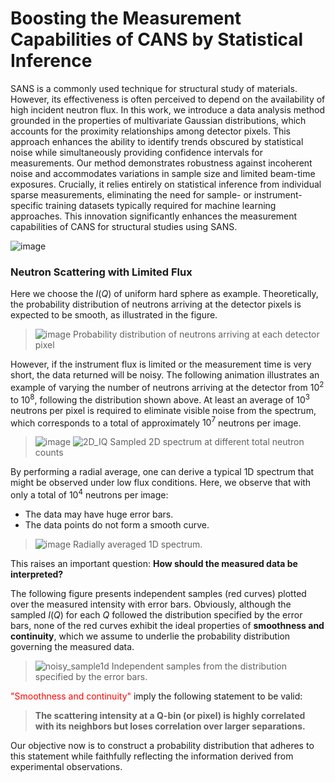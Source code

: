 # Boosting the Measurement Capabilities of CANS by Statistical Inference

SANS is a commonly used technique for structural study of materials. However, its effectiveness is often perceived to depend on the availability of high incident neutron flux. In this work, we introduce a data analysis method grounded in the properties of multivariate Gaussian distributions, which accounts for the proximity relationships among detector pixels. This approach enhances the ability to identify trends obscured by statistical noise while simultaneously providing confidence intervals for measurements.
Our method demonstrates robustness against incoherent noise and accommodates variations in sample size and limited beam-time exposures. Crucially, it relies entirely on statistical inference from individual sparse measurements, eliminating the need for sample- or instrument-specific training datasets typically required for machine learning approaches. This innovation significantly enhances the measurement capabilities of CANS for structural studies using SANS.

![image](https://hackmd.io/_uploads/B16Tefd_1l.png)

### Neutron Scattering with Limited Flux
Here we choose the $I(Q)$ of uniform hard sphere as example.
Theoretically, the probability distribution of neutrons arriving at the detector pixels is expected to be smooth, as illustrated in the figure.
> ![image](https://hackmd.io/_uploads/HkfpH2ZD1x.png)
> Probability distribution of neutrons arriving at each detector pixel

However, if the instrument flux is limited or the measurement time is very short, the data returned will be noisy. The following animation illustrates an example of varying the number of neutrons arriving at the detector from $10^2$ to $10^8$, following the distribution shown above. At least an average of $10^3$ neutrons per pixel is required to eliminate visible noise from the spectrum, which corresponds to a total of approximately $10^7$ neutrons per image.
> ![image](https://hackmd.io/_uploads/S1fC-4NOJx.png)
> ![2D_IQ](https://hackmd.io/_uploads/rkniv3Zw1x.gif)
> Sampled 2D spectrum at different total neutron counts


By performing a radial average, one can derive a typical 1D spectrum that might be observed under low flux conditions. Here, we observe that with only a total of $10^4$ neutrons per image:
* The data may have huge error bars.
* The data points do not form a smooth curve.
> ![image](https://hackmd.io/_uploads/Skb6SIgPyl.png)
> Radially averaged 1D spectrum.

This raises an important question: **How should the measured data be interpreted?**

The following figure presents independent samples (red curves) plotted over the measured intensity with error bars. Obviously, although the sampled $I(Q)$ for each $Q$ followed the distribution specified by the error bars, none of the red curves exhibit the ideal properties of **smoothness and continuity**, which we assume to underlie the probability distribution governing the measured data.
<!-- ![image](https://hackmd.io/_uploads/S1KUrjxPye.png) -->
> ![noisy_sample1d](https://hackmd.io/_uploads/Sya753Wvyl.gif)
> Independent samples from the distribution specified by the error bars.

<span style="color:red">"Smoothness and continuity"</span> imply the following statement to be valid: 
> **The scattering intensity at a Q-bin (or pixel) is highly correlated with its neighbors but loses correlation over larger separations.**

Our objective now is to construct a probability distribution that adheres to this statement while faithfully reflecting the information derived from experimental observations.
